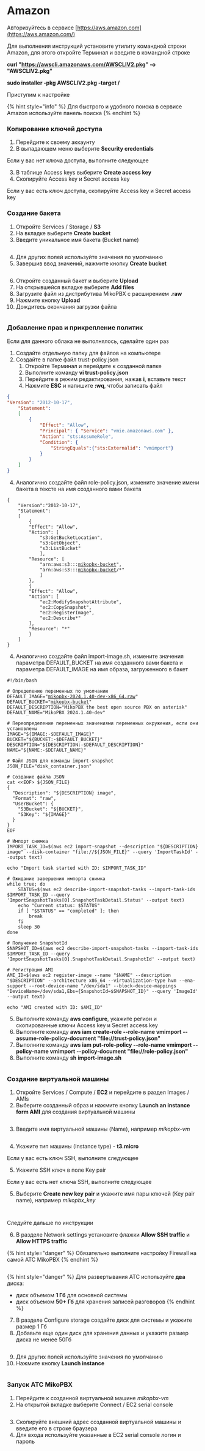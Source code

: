 # Amazon

Авторизуйтесь в сервисе [https://aws.amazon.com](https://aws.amazon.com/)

Для выполнения инструкций установите утилиту командной строки Amazon, для этого откройте Терминал и введите в командной строке&#x20;

**curl "https://awscli.amazonaws.com/AWSCLIV2.pkg" -o "AWSCLIV2.pkg"**&#x20;

**sudo installer -pkg AWSCLIV2.pkg -target /**

Приступим к настройке

{% hint style="info" %}
Для быстрого и удобного поиска в сервисе Amazon используйте панель поиска
{% endhint %}

### Копирование ключей доступа

1. Перейдите к своему аккаунту
2. В выпадающем меню выберите **Security credentials**

Если у вас нет ключа доступа, выполните следующее

3. В таблице Access keys выберите **Create access key**
4. Скопируйте Access key и Secret access key

Если у вас есть ключ доступа, скопируйте Access key и Secret access key

### **Создание бакета**

1. Откройте Services / Storage / **S3**
2. На вкладке выберите **Create bucket**
3. Введите уникальное имя бакета (Bucket name)

<figure><img src="../../.gitbook/assets/MikoPBXAmazonInstallation_1.png" alt=""><figcaption></figcaption></figure>

4. Для других полей используйте значения по умолчанию
5. Завершив ввод значений, нажмите кнопку **Create bucket**

<figure><img src="../../.gitbook/assets/MikoPBXAmazonInstallation_2.png" alt=""><figcaption></figcaption></figure>

6. Откройте созданный бакет и выберите **Upload**
7. На открывшейся вкладке выберите **Add files**
8. Загрузите файл из дистрибутива MikoPBX с расширением **.raw**
9. Нажмите кнопку **Upload**
10. Дождитесь окончания загрузки файла

<figure><img src="../../.gitbook/assets/MikoPBXAmazonInstallation_3.png" alt=""><figcaption></figcaption></figure>

### Добавление прав и прикрепление политик

Если для данного облака не выполнялось, сделайте один раз

1. Создайте отдельную папку для файлов на компьютере
2. Создайте в папке файл trust-policy.json
   1. Откройте Терминал и перейдите к созданной папке
   2. Выполните команду **vi trust-policy.json**
   3. Перейдите в режим редактирования, нажав **i**, вставьте текст
   4. Нажмите **ESC** и напишите **:wq**, чтобы записать файл

```json
{
"Version": "2012-10-17",
    "Statement":
    [
        {
            "Effect": "Allow",
            "Principal": { "Service": "vmie.amazonaws.com" },
            "Action": "sts:AssumeRole",
            "Condition": {
                "StringEquals":{"sts:Externalid": "vmimport"}
            }
        }
    ]
}
```

4. Аналогично создайте файл role-policy.json, измените значение имени бакета в тексте на имя созданного вами бакета

<pre class="language-json"><code class="lang-json">{
    "Version":"2012-10-17",
    "Statement":
    [
        {
        "Effect": "Allow",
        "Action": [
            "s3:GetBucketLocation",
            "s3:GetObject",
            "s3:ListBucket"
            ],
        "Resource": [
            "arn:aws:s3:::<a data-footnote-ref href="#user-content-fn-1">mikopbx-bucket</a>",
            "arn:aws:s3:::<a data-footnote-ref href="#user-content-fn-2">mikopbx-bucket</a>/*"
            ]
        },
        {
        "Effect": "Allow",
        "Action": [
            "ec2:ModifySnapshotAttribute",
            "ec2:CopySnapshot",
            "ec2:RegisterImage",
            "ec2:Describe*"
        ],
        "Resource": "*"
        }
    ]
}
</code></pre>

4. Аналогично создайте файл import-image.sh, измените значения параметра DEFAULT\_BUCKET на имя созданного вами бакета и параметра DEFAULT\_IMAGE на имя образа, загруженного в бакет

<pre class="language-bash"><code class="lang-bash">#!/bin/bash

# Определение переменных по умолчанию
DEFAULT_IMAGE="<a data-footnote-ref href="#user-content-fn-3">mikopbx-2024.1.40-dev-x86_64.raw</a>"
DEFAULT_BUCKET="<a data-footnote-ref href="#user-content-fn-4">mikopbx-bucket</a>"
DEFAULT_DESCRIPTION="MikoPBX the best open source PBX on asterisk"
DEFAULT_NAME="MikoPBX 2024.1.40-dev"

# Переопределение переменных значениями переменных окружения, если они установлены
IMAGE="${IMAGE:-$DEFAULT_IMAGE}"
BUCKET="${BUCKET:-$DEFAULT_BUCKET}"
DESCRIPTION="${DESCRIPTION:-$DEFAULT_DESCRIPTION}"
NAME="${NAME:-$DEFAULT_NAME}"

# Файл JSON для команды import-snapshot
JSON_FILE="disk_container.json"

# Создание файла JSON
cat &#x3C;&#x3C;EOF> ${JSON_FILE}
{
  "Description": "${DESCRIPTION} image",
  "Format": "raw",
  "UserBucket": {
	"S3Bucket": "${BUCKET}",
	"S3Key": "${IMAGE}"
  }
}
EOF

# Импорт снимка
IMPORT_TASK_ID=$(aws ec2 import-snapshot --description "${DESCRIPTION} image" --disk-container "file://${JSON_FILE}" --query 'ImportTaskId' --output text)

echo "Import task started with ID: $IMPORT_TASK_ID"

# Ожидание завершения импорта снимка
while true; do
	STATUS=$(aws ec2 describe-import-snapshot-tasks --import-task-ids $IMPORT_TASK_ID --query 'ImportSnapshotTasks[0].SnapshotTaskDetail.Status' --output text)
	echo "Current status: $STATUS"
	if [ "$STATUS" == "completed" ]; then
		break
	fi
	sleep 30
done

# Получение SnapshotId
SNAPSHOT_ID=$(aws ec2 describe-import-snapshot-tasks --import-task-ids $IMPORT_TASK_ID --query 'ImportSnapshotTasks[0].SnapshotTaskDetail.SnapshotId' --output text)

# Регистрация AMI
AMI_ID=$(aws ec2 register-image --name "$NAME" --description "$DESCRIPTION" --architecture x86_64 --virtualization-type hvm --ena-support --root-device-name "/dev/sda1" --block-device-mappings "DeviceName=/dev/sda1,Ebs={SnapshotId=$SNAPSHOT_ID}" --query 'ImageId' --output text)

echo "AMI created with ID: $AMI_ID"
</code></pre>

5. Выполните команду **aws configure**, укажите регион и скопированные ключи Access key и Secret access key
6. Выполните команду **aws iam create-role --role-name vmimport --assume-role-policy-document "file://trust-policy.json"**
7. Выполните команду **aws iam put-role-policy --role-name vmimport --policy-name vmimport --policy-document "file://role-policy.json"**
8. Выполните команду **sh import-image.sh**

<figure><img src="../../.gitbook/assets/MikoPBXAmazonInstallation_4.png" alt=""><figcaption></figcaption></figure>

### **Создание виртуальной машины**

1. Откройте Services / Compute / **EC2** и перейдите в раздел Images / AMIs
2. Выберите созданный образ и нажмите кнопку **Launch an instance form AMI** для создания виртуальной машины

<figure><img src="../../.gitbook/assets/MikoPBXAmazonInstallation_5.png" alt=""><figcaption></figcaption></figure>

3. Введите имя виртуальной машины (Name), например _mikopbx-vm_

<figure><img src="../../.gitbook/assets/MikoPBXAmazonInstallation_6.png" alt=""><figcaption></figcaption></figure>

4. Укажите тип машины (Instance type) - **t3.micro**

Если у вас есть ключ SSH, выполните следующее

5. Укажите SSH ключ в поле Key pair

Если у вас есть нет ключа SSH, выполните следующее

5. Выберите **Create new key pair** и укажите имя пары ключей (Key pair name), например _mikopbx\_key_

<figure><img src="../../.gitbook/assets/MikoPBXAmazonInstallation_7.png" alt=""><figcaption></figcaption></figure>

<figure><img src="../../.gitbook/assets/MikoPBXAmazonInstallation_8.png" alt=""><figcaption></figcaption></figure>

Следуйте дальше по инструкции

6. В разделе Network settings установите флажки **Allow SSH traffic** и **Allow HTTPS traffic**

{% hint style="danger" %}
Обязательно выполните настройку Firewall на самой АТС MikoPBX
{% endhint %}

<figure><img src="../../.gitbook/assets/MikoPBXAmazonInstallation_9.png" alt=""><figcaption></figcaption></figure>

{% hint style="danger" %}
Для развертывания АТС используйте **два** диска:

* диск объемом **1 Гб** для основной системы
* диск объемом **50+ Гб** для хранения записей разговоров
{% endhint %}

7. В разделе Configure storage создайте диск для системы и укажите размер 1 Гб
8. Добавьте еще один диск для хранения данных и укажите размер диска не менее 50Гб

<figure><img src="../../.gitbook/assets/MikoPBXAmazonInstallation_10.png" alt=""><figcaption></figcaption></figure>

9. Для других полей используйте значения по умолчанию
10. Нажмите кнопку **Launch instance**

<figure><img src="../../.gitbook/assets/MikoPBXAmazonInstallation_11.png" alt=""><figcaption></figcaption></figure>

### **Запуск АТС MikoPBX**

1. Перейдите к созданной виртуальной машине _mikopbx-vm_
2. На открытой вкладке выберите Connect / EC2 serial console

<figure><img src="../../.gitbook/assets/MikoPBXAmazonInstallation_12.png" alt=""><figcaption></figcaption></figure>

3. Скопируйте внешний адрес созданной виртуальной машины и введите его в строке браузера
4. Для входа используйте указанные в EC2 serial console логин и пароль

[^1]: измените

[^2]: измените

[^3]: измените

[^4]: измените
